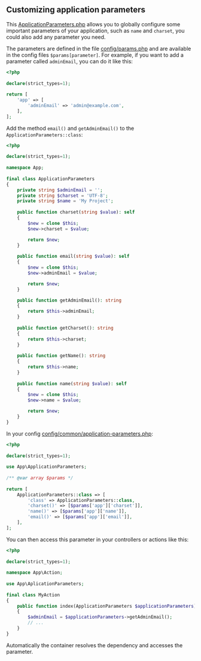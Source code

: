 ## Customizing application parameters

This [ApplicationParameters.php](https://github.com/yii-tools/app/blob/main/src/ApplicationParameters.php) allows you to globally configure some important parameters of your application, such as `name` and `charset`, you could also add any parameter you need.

The parameters are defined in the file [config/params.php](https://github.com/yii-tools/app/blob/main/config/params.php) and are available in the config files
`$params[parameter]`. For example, if you want to add a parameter called `adminEmail`, you can do it like this:

```php
<?php
    
declare(strict_types=1);
    
return [
    'app' => [
        'adminEmail' => 'admin@example.com',
    ],
];
```

Add the method `email()` and `getAdminEmail()` to the `ApplicationParameters::class`:

```php
<?php
    
declare(strict_types=1);
    
namespace App;
    
final class ApplicationParameters
{
    private string $adminEmail = '';
    private string $charset = 'UTF-8';
    private string $name = 'My Project';
    
    public function charset(string $value): self
    {
        $new = clone $this;
        $new->charset = $value;

        return $new;
    }
    
    public function email(string $value): self
    {
        $new = clone $this;
        $new->adminEmail = $value;

        return $new;
    }

    public function getAdminEmail(): string
    {
        return $this->adminEmail;
    }
    
    public function getCharset(): string
    {
        return $this->charset;
    }
    
    public function getName(): string
    {
        return $this->name;
    }
    
    public function name(string $value): self
    {
        $new = clone $this;
        $new->name = $value;

        return $new;
    }
}
```

In your config  [config/common/application-parameters.php](https://github.com/yii-tools/app/blob/main/config/common/application-parameters.php):

```php
<?php
    
declare(strict_types=1);
    
use App\ApplicationParameters;
    
/** @var array $params */
    
return [
    ApplicationParameters::class => [
        'class' => ApplicationParameters::class,
        'charset()' => [$params['app']['charset']],
        'name()' => [$params['app']['name']],
        'email()' => [$params['app']['email']],
    ],
];
```

You can then access this parameter in your controllers or actions like this:

```php
<?php
    
declare(strict_types=1);
    
namespace App\Action;
    
use App\AplicationParameters;
    
final class MyAction
{
    public function index(ApplicationParameters $applicationParameters): ResponseInterface
    {
        $adminEmail = $applicationParameters->getAdminEmail();
        // ...
    }
}
```

Automatically the container resolves the dependency and accesses the parameter.
